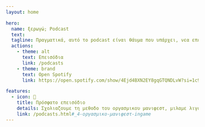 ```yaml
---
layout: home

hero:
  name: ξερωγώ; Podcast
  text: 
  tagline: Πραγματικά, αυτό το podcast είναι θάυμα που υπάρχει, νεα επεισόδια κάθε 1 με 2 εβδομάδες.
  actions:
    - theme: alt
      text: Επεισόδια
      link: /podcasts
    - theme: brand
      text: Open Spotify
      link: https://open.spotify.com/show/4Ejd4BXN2EY8gqGTQNDLvW?si=1c95d71826884500

features:
  - icon: 🍕
    title: Πρόσφατο επεισόδιο
    details: Σχολιαζουμε τη μεθοδο του οργασμικου μανιφεστ, μιλαμε λιγο για σχεσεις και λιγα λογια για το Hogwarts Legacy
    link: /podcasts.html#_4-οργασμικο-μανιφεστ-ingame
---
```

